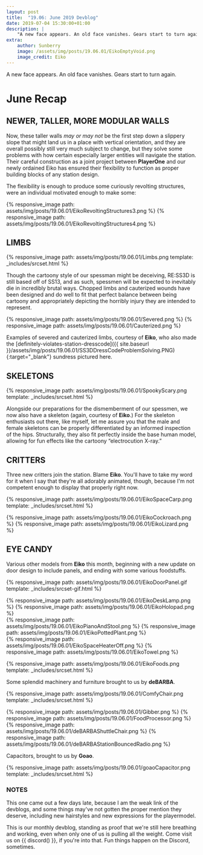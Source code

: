 ```yaml
---
layout: post
title:  "19.06: June 2019 Devblog"
date: 2019-07-04 15:30:00+01:00
description: |
    "A new face appears. An old face vanishes. Gears start to turn again."
extra:
    author: Sunberry
    image: /assets/img/posts/19.06.01/EikoEmptyVoid.png
    image_credit: Eiko
---
```


A new face appears. An old face vanishes. Gears start to turn again.

# June Recap

## NEWER, TALLER, MORE MODULAR WALLS

Now, these taller walls *may or may not* be the first step down a slippery slope that might land us in a place with vertical orientation, and they are overall possibly still very much subject to change, but they solve some problems with how certain especially larger entities will navigate the station. Their careful construction as a joint project between **PlayerOne** and our newly ordained Eiko has ensured their flexibility to function as proper building blocks of any station design.

The flexibility is enough to produce  some curiously revolting structures, were an individual motivated enough to make some:

<div class='horizontal-2' markdown='1'>
{% responsive_image path: assets/img/posts/19.06.01/EikoRevoltingStructures3.png %}
{% responsive_image path: assets/img/posts/19.06.01/EikoRevoltingStructures4.png %}
</div>

## LIMBS

{% responsive_image path: assets/img/posts/19.06.01/Limbs.png template: _includes/srcset.html %}

Though the cartoony style of our spessman might be deceiving, RE:SS3D is still based off of SS13, and as such, spessmen will be expected to inevitably die in incredibly brutal ways. Chopped limbs and cauterized wounds have been designed and do well to fit that perfect balance between being cartoony and appropriately depicting the horribly injury they are intended to represent.

<div class='horizontal-2' markdown='1'>
{% responsive_image path: assets/img/posts/19.06.01/Severed.png %}
{% responsive_image path: assets/img/posts/19.06.01/Cauterized.png %}
</div>

Examples of severed and cauterized limbs, courtesy of **Eiko**, who also made the [definitely-violates-station-dresscode]({{ site.baseurl }}/assets/img/posts/19.06.01/SS3DDressCodeProblemSolving.PNG){:target="_blank"} sundress pictured here.

## SKELETONS

{% responsive_image path: assets/img/posts/19.06.01/SpookyScary.png template: _includes/srcset.html %}

Alongside our preparations for the dismemberment of our spessmen, we now also have a skeleton (again, courtesy of **Eiko**.) For the skeleton enthusiasts out there, like myself, let me assure you that the male and female skeletons can be properly differentiated by an informed inspection of the hips. Structurally, they also fit perfectly inside the base human model, allowing for fun effects like the cartoony “electrocution X-ray.”

## CRITTERS

Three new critters join the station. Blame **Eiko**. You'll have to take my word for it when I say that they're all adorably animated, though, because I'm not competent enough to display that properly right now.

{% responsive_image path: assets/img/posts/19.06.01/EikoSpaceCarp.png template: _includes/srcset.html %}

<div class='horizontal-2' markdown='1'>
{% responsive_image path: assets/img/posts/19.06.01/EikoCockroach.png %}
{% responsive_image path: assets/img/posts/19.06.01/EikoLizard.png %}
</div>

## EYE CANDY

Various other models from **Eiko** this month, beginning with a new update on door design to include panels, and ending with some various foodstuffs.

{% responsive_image path: assets/img/posts/19.06.01/EikoDoorPanel.gif template: _includes/srcset-gif.html %}

<div class='horizontal-2' markdown='1'>
{% responsive_image path: assets/img/posts/19.06.01/EikoDeskLamp.png %}
{% responsive_image path: assets/img/posts/19.06.01/EikoHolopad.png %}
</div>

<div class='horizontal-2' markdown='1'>
{% responsive_image path: assets/img/posts/19.06.01/EikoPianoAndStool.png %}
{% responsive_image path: assets/img/posts/19.06.01/EikoPottedPlant.png %}
</div>

<div class='horizontal-2' markdown='1'>
{% responsive_image path: assets/img/posts/19.06.01/EikoSpaceHeaterOff.png %}
{% responsive_image path: assets/img/posts/19.06.01/EikoTowel.png %}
</div>

{% responsive_image path: assets/img/posts/19.06.01/EikoFoods.png template: _includes/srcset.html %}

Some splendid machinery and furniture brought to us by **deBARBA**.

{% responsive_image path: assets/img/posts/19.06.01/ComfyChair.png template: _includes/srcset.html %}

<div class='horizontal-2' markdown='1'>
{% responsive_image path: assets/img/posts/19.06.01/Gibber.png  %}
{% responsive_image path: assets/img/posts/19.06.01/FoodProcessor.png  %}
</div>

<div class='horizontal-2' markdown='1'>
{% responsive_image path: assets/img/posts/19.06.01/deBARBAShuttleChair.png  %}
{% responsive_image path: assets/img/posts/19.06.01/deBARBAStationBouncedRadio.png  %}
</div>

Capacitors, brought to us by **Goao**.

{% responsive_image path: assets/img/posts/19.06.01/goaoCapacitor.png template: _includes/srcset.html %}

### NOTES

This one came out a few days late, because I am the weak link of the devblogs, and some things may've not gotten the proper mention they deserve, including new hairstyles and new expressions for the playermodel.

This is our monthly devblog, standing as proof that we're still here breathing and working, even when only one of us is pulling all the weight. Come visit us on {{ discord() }}, if you're into that. Fun things happen on the Discord, sometimes.
